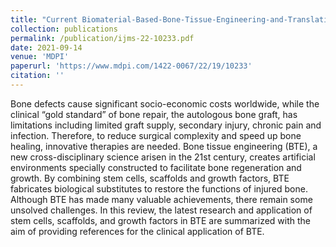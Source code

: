 ```yaml
---
title: "Current Biomaterial-Based-Bone-Tissue-Engineering-and-Translational-Medicine"
collection: publications
permalink: /publication/ijms-22-10233.pdf
date: 2021-09-14
venue: 'MDPI'
paperurl: 'https://www.mdpi.com/1422-0067/22/19/10233'
citation: ''
---
```


Bone defects cause significant socio-economic costs worldwide, while the clinical “gold standard” of bone repair, the autologous bone graft, has limitations including limited graft supply, secondary injury, chronic pain and infection. Therefore, to reduce surgical complexity and speed up bone healing, innovative therapies are needed. Bone tissue engineering (BTE), a new cross-disciplinary science arisen in the 21st century, creates artificial environments specially constructed to facilitate bone regeneration and growth. By combining stem cells, scaffolds and growth factors, BTE fabricates biological substitutes to restore the functions of injured bone. Although BTE has made many valuable achievements, there remain some unsolved challenges. In this review, the latest research and application of stem cells, scaffolds, and growth factors in BTE are summarized with the aim of providing references for the clinical application of BTE.
